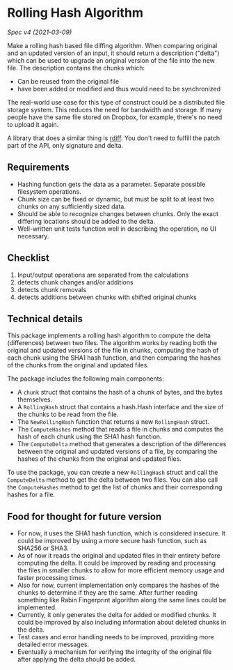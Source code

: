 # Rolling Hash Algorithm
_Spec v4 (2021-03-09)_

Make a rolling hash based file diffing algorithm. When comparing original and an updated version of an input, it should return a description ("delta") which can be used to upgrade an original version of the file into the new file. The description contains the chunks which:
- Can be reused from the original file
- have been added or modified and thus would need to be synchronized

The real-world use case for this type of construct could be a distributed file storage system. This reduces the need for bandwidth and storage. If many people have the same file stored on Dropbox, for example, there's no need to upload it again.

A library that does a similar thing is [rdiff](https://linux.die.net/man/1/rdiff). You don't need to fulfill the patch part of the API, only signature and delta.

## Requirements
- Hashing function gets the data as a parameter. Separate possible filesystem operations.
- Chunk size can be fixed or dynamic, but must be split to at least two chunks on any sufficiently sized data.
- Should be able to recognize changes between chunks. Only the exact differing locations should be added to the delta.
- Well-written unit tests function well in describing the operation, no UI necessary.

## Checklist
1. Input/output operations are separated from the calculations
2. detects chunk changes and/or additions
3. detects chunk removals
4. detects additions between chunks with shifted original chunks
## Technical details

This package implements a rolling hash algorithm to compute the delta (differences) between two files. The algorithm works by reading both the original and updated versions of the file in chunks, computing the hash of each chunk using the SHA1 hash function, and then comparing the hashes of the chunks from the original and updated files.

The package includes the following main components:

* A `chunk` struct that contains the hash of a chunk of bytes, and the bytes themselves.
* A `RollingHash` struct that contains a hash.Hash interface and the size of the chunks to be read from the file.
* The `NewRollingHash` function that returns a new `RollingHash` struct.
* The `ComputeHashes` method that reads a file in chunks and computes the hash of each chunk using the SHA1 hash function.
* The `ComputeDelta` method that generates a description of the differences between the original and updated versions of a file, by comparing the hashes of the chunks from the original and updated files.

To use the package, you can create a new `RollingHash` struct and call the `ComputeDelta` method to get the delta between two files. You can also call the `ComputeHashes` method to get the list of chunks and their corresponding hashes for a file.

## Food for thought for future version
* For now, it uses the SHA1 hash function, which is considered insecure. It could be improved by using a more secure hash function, such as SHA256 or SHA3.
* As of now it reads the original and updated files in their entirety before computing the delta. It could be improved by reading and processing the files in smaller chunks to allow for more efficient memory usage and faster processing times.
* Also for now, current implementation only compares the hashes of the chunks to determine if they are the same. After further reading something like Rabin Fingerprint algorithm along the same lines could be implemented.
* Currently, it only generates the delta for added or modified chunks. It could be improved by also including information about deleted chunks in the delta.
* Test cases and error handling needs to be improved, providing more detailed error messages.
* Eventually a mechanism for verifying the integrity of the original file after applying the delta should be added.